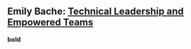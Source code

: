 ## Emily Bache: [Technical Leadership and Empowered Teams](https://www.ustream.tv/recorded/121932156)

<b>bold</b>

